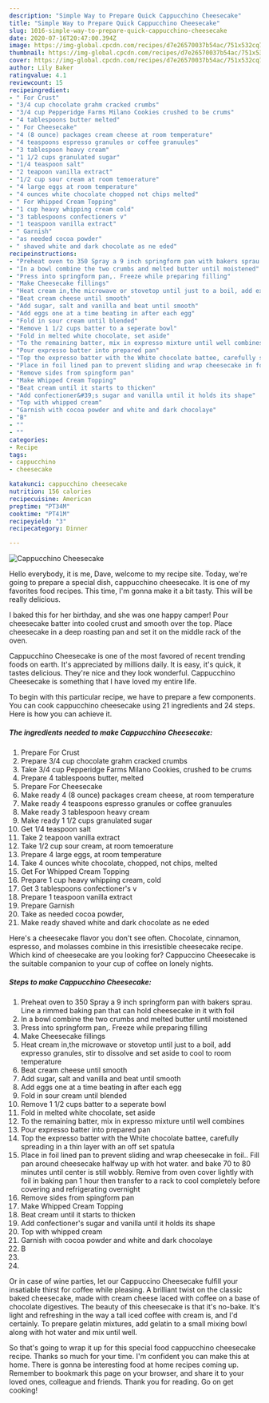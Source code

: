 ```yaml
---
description: "Simple Way to Prepare Quick Cappucchino Cheesecake"
title: "Simple Way to Prepare Quick Cappucchino Cheesecake"
slug: 1016-simple-way-to-prepare-quick-cappucchino-cheesecake
date: 2020-07-16T20:47:00.394Z
image: https://img-global.cpcdn.com/recipes/d7e26570037b54ac/751x532cq70/cappucchino-cheesecake-recipe-main-photo.jpg
thumbnail: https://img-global.cpcdn.com/recipes/d7e26570037b54ac/751x532cq70/cappucchino-cheesecake-recipe-main-photo.jpg
cover: https://img-global.cpcdn.com/recipes/d7e26570037b54ac/751x532cq70/cappucchino-cheesecake-recipe-main-photo.jpg
author: Lily Baker
ratingvalue: 4.1
reviewcount: 15
recipeingredient:
- " For Crust"
- "3/4 cup chocolate grahm cracked crumbs"
- "3/4 cup Pepperidge Farms Milano Cookies crushed to be crums"
- "4 tablespoons butter melted"
- " For Cheesecake"
- "4 (8 ounce) packages cream cheese at room temperature"
- "4 teaspoons espresso granules or coffee granuules"
- "3 tablespoon heavy cream"
- "1 1/2 cups granulated sugar"
- "1/4 teaspoon salt"
- "2 teapoon vanilla extract"
- "1/2 cup sour cream at room temoerature"
- "4 large eggs at room temperature"
- "4 ounces white chocolate chopped not chips melted"
- " For Whipped Cream Topping"
- "1 cup heavy whipping cream cold"
- "3 tablespoons confectioners v"
- "1 teaspoon vanilla extract"
- " Garnish"
- "as needed cocoa powder"
- " shaved white and dark chocolate as ne eded"
recipeinstructions:
- "Preheat oven to 350 Spray a 9 inch springform pan with bakers sprau. Line a rimmed baking pan that can hold cheesecake in it with foil"
- "In a bowl combine the two crumbs and melted butter until moistened"
- "Press into springform pan,. Freeze while preparing filling"
- "Make Cheesecake fillings"
- "Heat cream in,the microwave or stovetop until just to a boil, add expresso granules, stir to dissolve and set aside to cool to room temperature"
- "Beat cream cheese until smooth"
- "Add sugar, salt and vanilla and beat until smooth"
- "Add eggs one at a time beating in after each egg"
- "Fold in sour cream until blended"
- "Remove 1 1/2 cups batter to a seperate bowl"
- "Fold in melted white chocolate, set aside"
- "To the remaining batter, mix in expresso mixture until well combines"
- "Pour expresso batter into prepared pan"
- "Top the expresso batter with the White chocolate battee, carefully spreading in a thin layer with an off set spatula"
- "Place in foil lined pan to prevent sliding and wrap cheesecake in foil.. Fill pan around cheesecake halfway up with hot water. and bake 70 to 80 minutes until center is still wobbly. Remive from oven cover lightly with foil in baking pan 1 hour then transfer to a rack to cool completely before covering and refrigerating overnight"
- "Remove sides from spingform pan"
- "Make Whipped Cream Topping"
- "Beat cream until it starts to thicken"
- "Add confectioner&#39;s sugar and vanilla until it holds its shape"
- "Top with whipped cream"
- "Garnish with cocoa powder and white and dark chocolaye"
- "B"
- ""
- ""
categories:
- Recipe
tags:
- cappucchino
- cheesecake

katakunci: cappucchino cheesecake 
nutrition: 156 calories
recipecuisine: American
preptime: "PT34M"
cooktime: "PT41M"
recipeyield: "3"
recipecategory: Dinner

---
```



![Cappucchino Cheesecake](https://img-global.cpcdn.com/recipes/d7e26570037b54ac/751x532cq70/cappucchino-cheesecake-recipe-main-photo.jpg)

Hello everybody, it is me, Dave, welcome to my recipe site. Today, we're going to prepare a special dish, cappucchino cheesecake. It is one of my favorites food recipes. This time, I'm gonna make it a bit tasty. This will be really delicious.

I baked this for her birthday, and she was one happy camper! Pour cheesecake batter into cooled crust and smooth over the top. Place cheesecake in a deep roasting pan and set it on the middle rack of the oven.

Cappucchino Cheesecake is one of the most favored of recent trending foods on earth. It's appreciated by millions daily. It is easy, it's quick, it tastes delicious. They're nice and they look wonderful. Cappucchino Cheesecake is something that I have loved my entire life.


To begin with this particular recipe, we have to prepare a few components. You can cook cappucchino cheesecake using 21 ingredients and 24 steps. Here is how you can achieve it.

<!--inarticleads1-->

##### The ingredients needed to make Cappucchino Cheesecake:

1. Prepare  For Crust
1. Prepare 3/4 cup chocolate grahm cracked crumbs
1. Take 3/4 cup Pepperidge Farms Milano Cookies, crushed to be crums
1. Prepare 4 tablespoons butter, melted
1. Prepare  For Cheesecake
1. Make ready 4 (8 ounce) packages cream cheese, at room temperature
1. Make ready 4 teaspoons espresso granules or coffee granuules
1. Make ready 3 tablespoon heavy cream
1. Make ready 1 1/2 cups granulated sugar
1. Get 1/4 teaspoon salt
1. Take 2 teapoon vanilla extract
1. Take 1/2 cup sour cream, at room temoerature
1. Prepare 4 large eggs, at room temperature
1. Take 4 ounces white chocolate, chopped, not chips, melted
1. Get  For Whipped Cream Topping
1. Prepare 1 cup heavy whipping cream, cold
1. Get 3 tablespoons confectioner&#39;s v
1. Prepare 1 teaspoon vanilla extract
1. Prepare  Garnish
1. Take as needed cocoa powder,
1. Make ready  shaved white and dark chocolate as ne eded


Here&#39;s a cheesecake flavor you don&#39;t see often. Chocolate, cinnamon, espresso, and molasses combine in this irresistible cheesecake recipe. Which kind of cheesecake are you looking for? Cappuccino Cheesecake is the suitable companion to your cup of coffee on lonely nights. 

<!--inarticleads2-->

##### Steps to make Cappucchino Cheesecake:

1. Preheat oven to 350 Spray a 9 inch springform pan with bakers sprau. Line a rimmed baking pan that can hold cheesecake in it with foil
1. In a bowl combine the two crumbs and melted butter until moistened
1. Press into springform pan,. Freeze while preparing filling
1. Make Cheesecake fillings
1. Heat cream in,the microwave or stovetop until just to a boil, add expresso granules, stir to dissolve and set aside to cool to room temperature
1. Beat cream cheese until smooth
1. Add sugar, salt and vanilla and beat until smooth
1. Add eggs one at a time beating in after each egg
1. Fold in sour cream until blended
1. Remove 1 1/2 cups batter to a seperate bowl
1. Fold in melted white chocolate, set aside
1. To the remaining batter, mix in expresso mixture until well combines
1. Pour expresso batter into prepared pan
1. Top the expresso batter with the White chocolate battee, carefully spreading in a thin layer with an off set spatula
1. Place in foil lined pan to prevent sliding and wrap cheesecake in foil.. Fill pan around cheesecake halfway up with hot water. and bake 70 to 80 minutes until center is still wobbly. Remive from oven cover lightly with foil in baking pan 1 hour then transfer to a rack to cool completely before covering and refrigerating overnight
1. Remove sides from spingform pan
1. Make Whipped Cream Topping
1. Beat cream until it starts to thicken
1. Add confectioner&#39;s sugar and vanilla until it holds its shape
1. Top with whipped cream
1. Garnish with cocoa powder and white and dark chocolaye
1. B
1. 
1. 


Or in case of wine parties, let our Cappuccino Cheesecake fulfill your insatiable thirst for coffee while pleasing. A brilliant twist on the classic baked cheesecake, made with cream cheese laced with coffee on a base of chocolate digestives. The beauty of this cheesecake is that it&#39;s no-bake. It&#39;s light and refreshing in the way a tall iced coffee with cream is, and I&#39;d certainly. To prepare gelatin mixtures, add gelatin to a small mixing bowl along with hot water and mix until well. 

So that's going to wrap it up for this special food cappucchino cheesecake recipe. Thanks so much for your time. I'm confident you can make this at home. There is gonna be interesting food at home recipes coming up. Remember to bookmark this page on your browser, and share it to your loved ones, colleague and friends. Thank you for reading. Go on get cooking!
